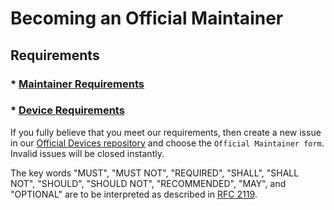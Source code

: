 # Becoming an Official Maintainer

## Requirements

### \* [Maintainer Requirements](./MaintainersRequirements)

### \* [Device Requirements](./DeviceRequirements)

If you fully believe that you meet our requirements, then create a new issue in our [Official Devices repository](https://github.com/PixelOS-AOSP/official_devices/issues/new/choose) and choose the `Official Maintainer form`. Invalid issues will be closed instantly.

The key words "MUST", "MUST NOT", "REQUIRED", "SHALL", "SHALL NOT", "SHOULD", "SHOULD NOT", "RECOMMENDED", "MAY", and "OPTIONAL" are to be interpreted as described in [RFC 2119](https://tools.ietf.org/html/rfc2119).

